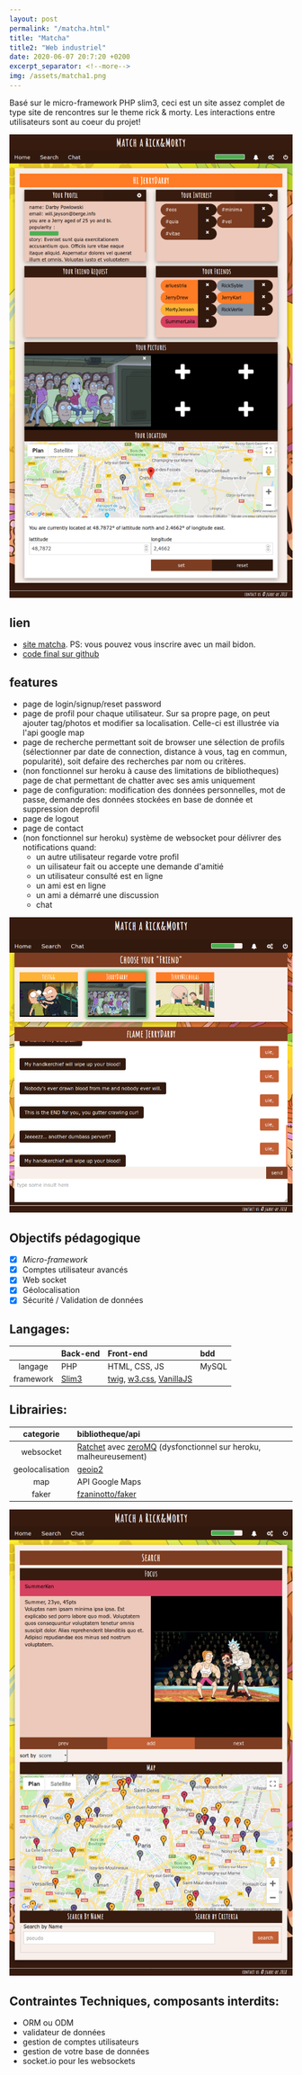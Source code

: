 ```yaml
---
layout: post
permalink: "/matcha.html"
title: "Matcha"
title2: "Web industriel"
date: 2020-06-07 20:7:20 +0200
excerpt_separator: <!--more-->
img: /assets/matcha1.png
---
```


Basé sur le micro-framework PHP slim3, ceci est un site assez complet de type site de rencontres sur le theme rick & morty. Les interactions entre utilisateurs sont au coeur du projet!

<!--more-->

![screenshot](/assets/matcha1.png)

## lien

- [site matcha](https://matcha2.herokuapp.com). PS: vous pouvez vous inscrire avec un mail bidon.
- [code final sur github](https://github.com/jgroc-de/matcha)


## features

- page de login/signup/reset password
- page de profil pour chaque utilisateur. Sur sa propre page, on peut ajouter tag/photos et modifier sa localisation. Celle-ci est illustrée via l'api google map
- page de recherche permettant soit de browser une sélection de profils (sélectionner par date de connection, distance à vous, tag en commun, popularité), soit defaire des recherches par nom ou critères.
- (non fonctionnel sur heroku à cause des limitations de bibliotheques) page de chat permettant de chatter avec ses amis uniquement
- page de configuration: modification des données personnelles, mot de passe, demande des données stockées en base de donnée et suppression deprofil
- page de logout
- page de contact
- (non fonctionnel sur heroku) système de websocket pour délivrer des notifications quand:
  - un autre utilisateur regarde votre profil
  - un uilisateur fait ou accepte une demande d'amitié
  - un utilisateur consulté est en ligne
  - un ami est en ligne
  - un ami a démarré une discussion
  - chat

![screenshot](/assets/matcha3.png)

## Objectifs pédagogique

- [x] _Micro-framework_
- [x] Comptes utilisateur avancés
- [x] Web socket
- [x] Géolocalisation
- [x] Sécurité / Validation de données

## Langages:

|           | Back-end                                | Front-end                                                                                                          | bdd   |
| :-------: | :-------------------------------------- | :----------------------------------------------------------------------------------------------------------------- | :---- |
|  langage  | PHP                                     | HTML, CSS, JS                                                                                                      | MySQL |
| framework | [Slim3](https://www.slimframework.com/) | [twig](https://twig.symfony.com/), [w3.css](https://www.w3schools.com/w3css/), [VanillaJS](http://vanilla-js.com/) |       |

## Librairies:

|    categorie    | bibliotheque/api                                                                                             |
| :-------------: | :----------------------------------------------------------------------------------------------------------- |
|    websocket    | [Ratchet](http://socketo.me/) avec [zeroMQ](http://zeromq.org/) (dysfonctionnel sur heroku, malheureusement) |
| geolocalisation | [geoip2](https://www.maxmind.com/fr/geoip-demo)                                                              |
|       map       | API Google Maps                                                                                              |
|      faker      | [fzaninotto/faker](https://github.com/fzaninotto/Faker)                                                      |

![screenshot](/assets/matcha2.png)

## Contraintes Techniques, composants interdits:

- ORM ou ODM
- validateur de données
- gestion de comptes utilisateurs
- gestion de votre base de données
- socket.io pour les websockets
